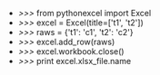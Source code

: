 * *>>>* from pythonexcel import Excel
* *>>>* excel = Excel(title=['t1', 't2'])
* *>>>* raws = {'t1': 'c1', 't2': 'c2'}
* *>>>* excel.add_row(raws)
* *>>>* excel.workbook.close()
* *>>>* print excel.xlsx_file.name
